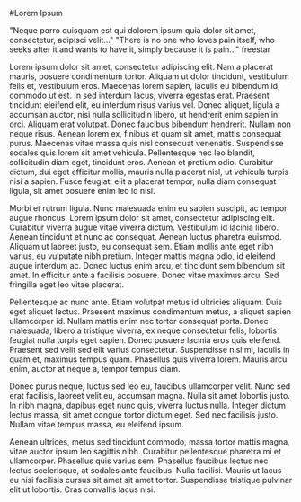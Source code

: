 #Lorem Ipsum

"Neque porro quisquam est qui dolorem ipsum quia dolor sit amet, consectetur, adipisci velit..."
"There is no one who loves pain itself, who seeks after it and wants to have it, simply because it is pain..."
freestar

Lorem ipsum dolor sit amet, consectetur adipiscing elit. Nam a placerat mauris, posuere condimentum tortor. Aliquam ut dolor tincidunt, vestibulum felis et, vestibulum eros. Maecenas lorem sapien, iaculis eu bibendum id, commodo ut est. In sed interdum lacus, viverra egestas erat. Praesent tincidunt eleifend elit, eu interdum risus varius vel. Donec aliquet, ligula a accumsan auctor, nisi nulla sollicitudin libero, ut hendrerit enim sapien in orci. Aliquam erat volutpat. Donec faucibus bibendum hendrerit. Nullam non neque risus. Aenean lorem ex, finibus et quam sit amet, mattis consequat purus. Maecenas vitae massa quis nisl consequat venenatis. Suspendisse sodales quis lorem sit amet vehicula. Pellentesque nec leo blandit, sollicitudin diam eget, tincidunt eros. Aenean et pretium odio. Curabitur dictum, dui eget efficitur mollis, mauris nulla placerat nisl, ut vehicula turpis nisi a sapien. Fusce feugiat, elit a placerat tempor, nulla diam consequat ligula, sit amet posuere enim leo id nisi.

Morbi et rutrum ligula. Nunc malesuada enim eu sapien suscipit, ac tempor augue rhoncus. Lorem ipsum dolor sit amet, consectetur adipiscing elit. Curabitur viverra augue vitae viverra dictum. Vestibulum id lacinia libero. Aenean tincidunt et nunc ac consequat. Aenean luctus pharetra euismod. Aliquam ut laoreet justo, eu consequat sem. Etiam mollis ante eget nibh varius, eu vulputate nibh pretium. Integer mattis magna odio, id eleifend augue interdum ac. Donec luctus enim arcu, et tincidunt sem bibendum sit amet. In efficitur ante a facilisis posuere. Donec vitae maximus arcu. Sed fringilla eget leo vitae placerat.

Pellentesque ac nunc ante. Etiam volutpat metus id ultricies aliquam. Duis eget aliquet lectus. Praesent maximus condimentum metus, a aliquet sapien ullamcorper id. Nullam mattis enim nec tortor consequat porta. Donec malesuada, libero a tristique viverra, ex neque consectetur felis, lobortis feugiat nulla turpis eget sapien. Donec posuere lacinia eros quis eleifend. Praesent sed velit sed elit varius consectetur. Suspendisse nisl mi, iaculis in quam et, maximus tempus quam. Phasellus quis viverra lorem. Mauris arcu enim, auctor at neque a, tempor tempus diam.

Donec purus neque, luctus sed leo eu, faucibus ullamcorper velit. Nunc sed erat facilisis, laoreet velit eu, accumsan magna. Nulla sit amet lobortis justo. In nibh magna, dapibus eget nunc quis, viverra luctus nulla. Integer dictum lectus massa, sit amet congue tortor dictum eget. Sed nec facilisis justo. Nullam vitae tempus massa, eu eleifend ipsum.

Aenean ultrices, metus sed tincidunt commodo, massa tortor mattis magna, vitae auctor ipsum leo sagittis nibh. Curabitur pellentesque pharetra mi et ullamcorper. Phasellus quis varius sem. Phasellus faucibus lectus nec lectus scelerisque, at sodales ante faucibus. Nulla facilisi. Mauris ut lacus eu nisi facilisis cursus sit amet sit amet tortor. Suspendisse tristique pulvinar elit ut lobortis. Cras convallis lacus nisi. 